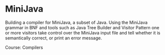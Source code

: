 # MiniJava

Building a compiler for MiniJava, a subset of Java. 
Using the MiniJava grammar in BNF and tools such as Java Tree Builder and Visitor Pattern one or more visitors take control over the MiniJava input file and tell whether it is semantically correct, or print an error message.

Course: Compilers
